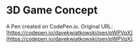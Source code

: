 # 3D Game Concept

A Pen created on CodePen.io. Original URL: [https://codepen.io/davekwiatkowski/pen/pWPVpX](https://codepen.io/davekwiatkowski/pen/pWPVpX).
